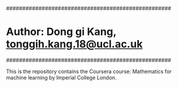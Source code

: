 ###################################################
# Author: Dong gi Kang, tonggih.kang.18@ucl.ac.uk #
###################################################

This is the repository contains the Coursera course: Mathematics for machine learning by Imperial College London.
